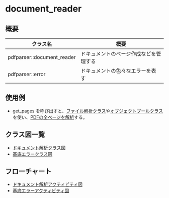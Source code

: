 # document_reader
## 概要
| クラス名 | 概要 |
| --- | --- |
| pdfparser::document_reader | ドキュメントのページ作成などを管理する |
| pdfparser::error  | ドキュメントの色々なエラーを表す |

## 使用例
- get_pages を呼び出すと、[ファイル解析クラス](ipdfstream/ipdfstream.md)や[オブジェクトプールクラス](object_cache/object_cache.md)を使い、[PDFの全ページを解析](page_tree_parser/page_tree_parser.md)する。

## クラス図一覧
- [ドキュメント解析クラス図](document_reader.class.pu)
- [基底エラークラス図](document_error.class.pu)

## フローチャート
- [ドキュメント解析アクティビティ図](document_reader.activity.pu)
- [基底エラーアクティビティ図](document_error.activity.pu)
